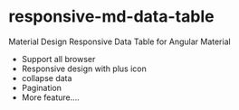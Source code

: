 # responsive-md-data-table
Material Design Responsive Data Table for Angular Material

- Support all browser 
- Responsive design with plus icon
- collapse data
- Pagination 
- More feature....
